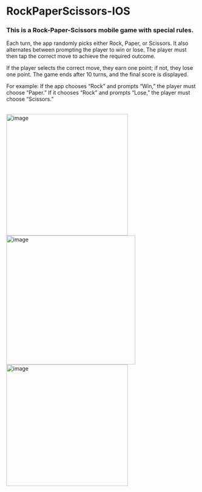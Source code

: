 # RockPaperScissors-IOS

<h3>This is a Rock-Paper-Scissors mobile game with special rules.</h3>

Each turn, the app randomly picks either Rock, Paper, or Scissors. It also alternates between prompting the player to win or lose. The player must then tap the correct move to achieve the required outcome.

If the player selects the correct move, they earn one point; if not, they lose one point. The game ends after 10 turns, and the final score is displayed.

For example:
If the app chooses “Rock” and prompts “Win,” the player must choose “Paper.”
If it chooses “Rock” and prompts “Lose,” the player must choose “Scissors.”

<br/>
<img width="320" alt="image" src="https://github.com/user-attachments/assets/04c61246-854f-4f72-ad0e-849ba53b00c4" />

<img width="340" alt="image" src="https://github.com/user-attachments/assets/c9ecb637-418a-4687-a8b2-2e8d6752e92a" />

<img width="320" alt="image" src="https://github.com/user-attachments/assets/9e156c17-faf2-4b99-a3ed-631bce1ff9e1" />
